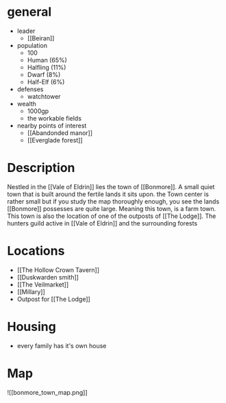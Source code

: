 # general
- leader
	- [[Beiran]]
- population
	- 100
	- Human (65%)
	- Halfling (11%)
	- Dwarf (8%)
	- Half-Elf (6%)
- defenses
	- watchtower
- wealth
	- 1000gp
	- the workable fields
- nearby points of interest
	- [[Abandonded manor]]
	- [[Everglade forest]]
# Description
Nestled in the [[Vale of Eldrin]] lies the town of [[Bonmore]]. A small quiet town that is built around the fertile lands it sits upon. the Town center is rather small but if you study the map thoroughly enough, you see the lands [[Bonmore]] possesses are quite large. Meaning this town, is a farm town. This town is also the location of one of the outposts of [[The Lodge]]. The hunters guild active in [[Vale of Eldrin]] and the surrounding forests 
# Locations
- [[The Hollow Crown Tavern]]
- [[Duskwarden smith]]
- [[The Veilmarket]]
- [[Millary]]
- Outpost for [[The Lodge]]
# Housing
- every family has it's own house
# Map
![[bonmore_town_map.png]]